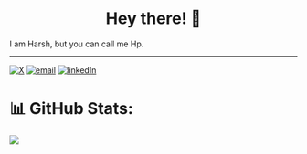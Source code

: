 <h1 align="center">Hey there! 👋 </h1>
<!-- <hr> -->
I am Harsh, but you can call me Hp.

<hr>

[![X](https://img.shields.io/badge/itshp7-0A0A0A?style=for-the-badge&logo=x&logoColor=white)](https://twitter.com/itshp7)
[![email](https://img.shields.io/badge/Gmail-D14836?style=for-the-badge&logo=gmail&logoColor=white)](mailto:contacthp311@gmail.com)
[![linkedIn](https://img.shields.io/badge/LinkedIn-0077B5?style=for-the-badge&logo=linkedin&logoColor=white)](https://www.linkedin.com/in/harsh-pal-040007214/)


# 📊 GitHub Stats:
![](https://github-readme-stats.vercel.app/api?username=harsh-dev0&theme=github_dark_dimmed&hide_border=false&include_all_commits=false&count_private=false)<br/>

